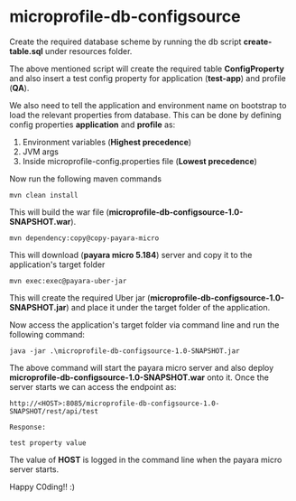 # microprofile-db-configsource

Create the required database scheme by running the db script **create-table.sql** under resources folder.

The above mentioned script will create the required table **ConfigProperty** and also insert a test config property for application (**test-app**) and profile (**QA**).

We also need to tell the application and environment name on bootstrap to load the relevant properties from database. This can be done by defining config properties **application** and **profile** as:

  1. Environment variables (**Highest precedence**)
  2. JVM args
  3. Inside microprofile-config.properties file (**Lowest precedence**)  

Now run the following maven commands

```
mvn clean install
```
This will build the war file (**microprofile-db-configsource-1.0-SNAPSHOT.war**).
```
mvn dependency:copy@copy-payara-micro
```
This will download (**payara micro 5.184**) server and copy it to the application's target folder
```
mvn exec:exec@payara-uber-jar
```
This will create the required Uber jar (**microprofile-db-configsource-1.0-SNAPSHOT.jar**) and place it under the target folder of the application.

Now access the application's target folder via command line and run the following command:
```
java -jar .\microprofile-db-configsource-1.0-SNAPSHOT.jar
```
The above command will start the payara micro server and also deploy **microprofile-db-configsource-1.0-SNAPSHOT.war** onto it.
Once the server starts we can access the endpoint as:
```
http://<HOST>:8085/microprofile-db-configsource-1.0-SNAPSHOT/rest/api/test

Response:

test property value
```
The value of **HOST** is logged in the command line when the payara micro server starts.


Happy C0ding!! :)
